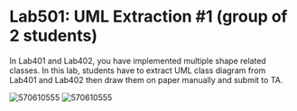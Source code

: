 ﻿# Lab501: UML Extraction #1 (group of 2 students)

In Lab401 and Lab402, you have implemented multiple shape related classes.
In this lab, students have to extract UML class diagram from Lab401 and Lab402 
then draw them on paper manually and submit to TA.

![570610555](https://drive.google.com/file/d/0B4kGhLkflPoaSmJiUEVaR1VPODQ/view?usp=sharing)
![570610555](https://drive.google.com/file/d/0B4kGhLkflPoaajJJSVVLYzRCYzg/view?usp=sharing)
